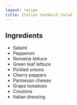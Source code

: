 ```yaml
---
layout: recipe
title: Italian Sandwich Salad
---
```


## Ingredients

* Salami
* Pepperoni
* Romaine lettuce
* Green leaf lettuce
* Pickled onions
* Cherry peppers
* Parmesan cheese
* Grape tomatoes
* Croutons
* Italian dressing

